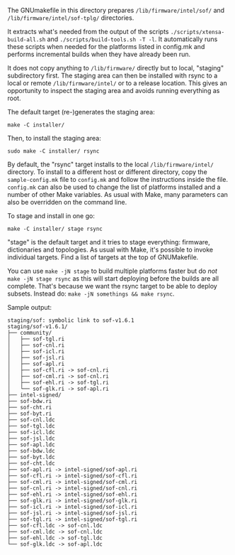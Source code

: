 The GNUmakefile in this directory prepares ``/lib/firmware/intel/sof/`` and
``/lib/firmware/intel/sof-tplg/`` directories.

It extracts what's needed from the output of the scripts
``./scripts/xtensa-build-all.sh`` and ``./scripts/build-tools.sh -T
-l``. It automatically runs these scripts when needed for the platforms
listed in config.mk and performs incremental builds when they have
already been run.

It does not copy anything to ``/lib/firmware/`` directly but to local,
"staging" subdirectory first. The staging area can then be installed with
rsync to a local or remote ``/lib/firmware/intel/`` or to a release
location. This gives an opportunity to inspect the staging area and
avoids running everything as root.

The default target (re-)generates the staging area:

    make -C installer/

Then, to install the staging area:

    sudo make -C installer/ rsync

By default, the "rsync" target installs to the local
``/lib/firmware/intel/`` directory. To install to a different host or
different directory, copy the ``sample-config.mk`` file to ``config.mk``
and follow the instructions inside the file. ``config.mk`` can also be
used to change the list of platforms installed and a number of other
Make variables. As usual with Make, many parameters can also be
overridden on the command line.

To stage and install in one go:

    make -C installer/ stage rsync

"stage" is the default target and it tries to stage everything:
firmware, dictionaries and topologies. As usual with Make, it's possible
to invoke individual targets. Find a list of targets at the top of
GNUMakefile.

You can use `make -jN stage` to build multiple platforms faster but do
*not* `make -jN stage rsync` as this will start deploying before the
builds are all complete. That's because we want the rsync target to be
able to deploy subsets. Instead do: `make -jN somethings && make rsync`.

Sample output:

    staging/sof: symbolic link to sof-v1.6.1
    staging/sof-v1.6.1/
    ├── community/
    │   ├── sof-tgl.ri
    │   ├── sof-cnl.ri
    │   ├── sof-icl.ri
    │   ├── sof-jsl.ri
    │   ├── sof-apl.ri
    │   ├── sof-cfl.ri -> sof-cnl.ri
    │   ├── sof-cml.ri -> sof-cnl.ri
    │   ├── sof-ehl.ri -> sof-tgl.ri
    │   └── sof-glk.ri -> sof-apl.ri
    ├── intel-signed/
    ├── sof-bdw.ri
    ├── sof-cht.ri
    ├── sof-byt.ri
    ├── sof-cnl.ldc
    ├── sof-tgl.ldc
    ├── sof-icl.ldc
    ├── sof-jsl.ldc
    ├── sof-apl.ldc
    ├── sof-bdw.ldc
    ├── sof-byt.ldc
    ├── sof-cht.ldc
    ├── sof-apl.ri -> intel-signed/sof-apl.ri
    ├── sof-cfl.ri -> intel-signed/sof-cfl.ri
    ├── sof-cml.ri -> intel-signed/sof-cml.ri
    ├── sof-cnl.ri -> intel-signed/sof-cnl.ri
    ├── sof-ehl.ri -> intel-signed/sof-ehl.ri
    ├── sof-glk.ri -> intel-signed/sof-glk.ri
    ├── sof-icl.ri -> intel-signed/sof-icl.ri
    ├── sof-jsl.ri -> intel-signed/sof-jsl.ri
    ├── sof-tgl.ri -> intel-signed/sof-tgl.ri
    ├── sof-cfl.ldc -> sof-cnl.ldc
    ├── sof-cml.ldc -> sof-cnl.ldc
    ├── sof-ehl.ldc -> sof-tgl.ldc
    └── sof-glk.ldc -> sof-apl.ldc

